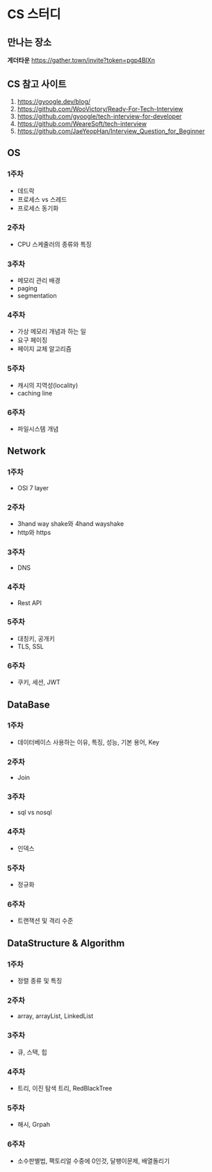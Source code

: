 # CS 스터디

## 만나는 장소
__게더타운__
https://gather.town/invite?token=pgp4BlXn

## CS 참고 사이트
1. https://gyoogle.dev/blog/
2. https://github.com/WooVictory/Ready-For-Tech-Interview
3. https://github.com/gyoogle/tech-interview-for-developer
4. https://github.com/WeareSoft/tech-interview 
5. https://github.com/JaeYeopHan/Interview_Question_for_Beginner 

## OS
### 1주차 
- 데드락
- 프로세스 vs 스레드
- 프로세스 동기화

### 2주차
- CPU 스케줄러의 종류와 특징

### 3주차
- 메모리 관리 배경
- paging
- segmentation

### 4주차
- 가상 메모리 개념과 하는 일
- 요구 페이징
- 페이지 교체 알고리즘

### 5주차
- 캐시의 지역성(locality)
- caching line

### 6주차
- 파일시스템 개념

## Network
### 1주차
- OSI 7 layer

### 2주차
- 3hand way shake와 4hand wayshake
- http와 https

### 3주차
- DNS

### 4주차
- Rest API

### 5주차
- 대칭키, 공개키
- TLS, SSL

### 6주차
- 쿠키, 세션, JWT

## DataBase
### 1주차
- 데이터베이스 사용하는 이유, 특징, 성능, 기본 용어, Key

### 2주차
-  Join
### 3주차
- sql vs nosql
### 4주차
- 인덱스
### 5주차
- 정규화
### 6주차
- 트랜잭션 및 격리 수준

## DataStructure & Algorithm
### 1주차
- 정렬 종류 및 특징
### 2주차
- array, arrayList, LinkedList
### 3주차
- 큐, 스택, 힙
### 4주차
- 트리, 이진 탐색 트리, RedBlackTree
### 5주차
- 해시, Grpah
### 6주차
- 소수판별법, 팩토리얼 수중에 0인것, 달팽이문제, 배열돌리기

